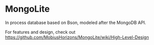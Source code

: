 # MongoLite
In process database based on Bson, modeled after the MongoDB API. 

For features and design, check out https://github.com/MobiusHorizons/MongoLite/wiki/High-Level-Design
